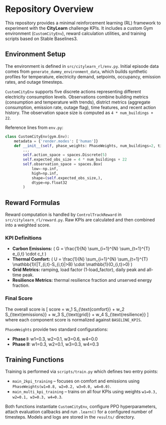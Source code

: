 # Repository Overview

This repository provides a minimal reinforcement learning (RL) framework to experiment with the **CityLearn** challenge KPIs. It includes a custom Gym environment (`CustomCityEnv`), reward calculation utilities, and training scripts based on Stable Baselines3.

## Environment Setup

The environment is defined in `src/citylearn_rl/env.py`. Initial episode data comes from `generate_dummy_environment_data`, which builds synthetic profiles for temperature, electricity demand, setpoints, occupancy, emission rates, and outage timesteps.

`CustomCityEnv` supports five discrete actions representing different electricity consumption levels. Observations combine building metrics (consumption and temperature with trends), district metrics (aggregate consumption, emission rate, outage flag), time features, and recent action history. The observation space size is computed as `4 * num_buildings + 22`.

Reference lines from `env.py`:
```python
class CustomCityEnv(gym.Env):
    metadata = {'render.modes': ['human']}
    def __init__(self, phase_weights: PhaseWeights, num_buildings=2, timesteps_per_episode=24*7):
        ...
        self.action_space = spaces.Discrete(5)
        self.expected_obs_size = 4 * num_buildings + 22
        self.observation_space = spaces.Box(
            low=-np.inf,
            high=np.inf,
            shape=(self.expected_obs_size,),
            dtype=np.float32
        )
```

## Reward Formulas

Reward computation is handled by `ControlTrackReward` in `src/citylearn_rl/reward.py`. Raw KPIs are calculated and then combined into a weighted score.

### KPI Definitions
- **Carbon Emissions:**
  \( G = \frac{1}{N} \sum_{i=1}^{N} \sum_{t=1}^{T} e_{i,t} \cdot c_t \)
- **Thermal Comfort:**
  \( U = \frac{1}{N} \sum_{i=1}^{N} \sum_{t=1}^{T} \mathbb{1}(|T_{i,t}-S_{i,t}|>B) \cdot \mathbb{1}(O_{i,t}>0) \)
- **Grid Metrics:** ramping, load factor (1-load_factor), daily peak and all-time peak.
- **Resilience Metrics:** thermal resilience fraction and unserved energy fraction.

### Final Score
The overall score is
\[ score = w_1 S_{\text{comfort}} + w_2 S_{\text{emissions}} + w_3 S_{\text{grid}} + w_4 S_{\text{resilience}} \]
where each component score is normalized against `BASELINE_KPIS`.

`PhaseWeights` provide two standard configurations:
- **Phase I:** w1=0.3, w2=0.1, w3=0.6, w4=0.0
- **Phase II:** w1=0.3, w2=0.1, w3=0.3, w4=0.3

## Training Functions

Training is performed via `scripts/train.py` which defines two entry points:
- `main_2kpi_training` – focuses on comfort and emissions using `PhaseWeights(w1=0.8, w2=0.2, w3=0.0, w4=0.0)`.
- `main_multi_kpi_training` – trains on all four KPIs using weights `w1=0.3, w2=0.1, w3=0.3, w4=0.3`.

Both functions instantiate `CustomCityEnv`, configure PPO hyperparameters, attach evaluation callbacks and run `.learn()` for a configured number of timesteps. Models and logs are stored in the `results/` directory.
